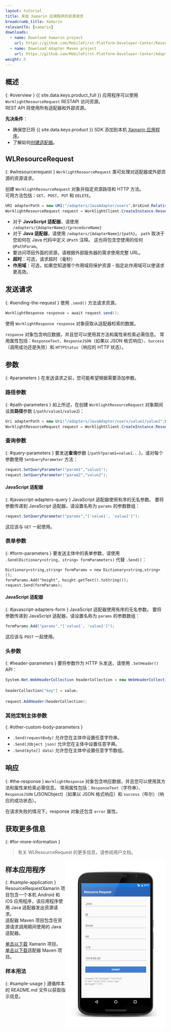 ```yaml
---
layout: tutorial
title: 来自 Xamarin 应用程序的资源请求
breadcrumb_title: Xamarin
relevantTo: [xamarin]
downloads:
  - name: Download Xamarin project
    url: https://github.com/MobileFirst-Platform-Developer-Center/ResourceRequestXamarin/tree/release80
  - name: Download Adapter Maven project
    url: https://github.com/MobileFirst-Platform-Developer-Center/Adapters/tree/release80
weight: 5
---
```

<!-- NLS_CHARSET=UTF-8 -->
## 概述
{: #overview }
{{ site.data.keys.product_full }} 应用程序可以使用 `WorklightResourceRequest` RESTAPI 访问资源。  
REST API 将使用所有适配器和外部资源。

**先决条件**：

- 确保您已将 {{ site.data.keys.product }} SDK 添加到本机 [Xamarin 应用程序](../../sdk/xamarin/)。
- 了解如何[创建适配器](../../../adapters/creating-adapters/)。

## WLResourceRequest
{: #wlresourcerequest }
`WorklightResourceRequest` 类可处理对适配器或外部资源的资源请求。

创建 `WorklightResourceRequest` 对象并指定资源路径和 HTTP 方法。  
可用方法包括：`GET`、`POST`、`PUT` 和 `DELETE`。

```cs
URI adapterPath = new URI("/adapters/JavaAdapter/users",UriKind.Relative);
WorklightResourceRequest request = WorklightClient.CreateInstance.ResourceRequest(adapterPath,"GET");
```

* 对于 **JavaScript 适配器**，请使用 `/adapters/{AdapterName}/{procedureName}`
* 对于 **Java 适配器**，请使用 `/adapters/{AdapterName}/{path}`。 `path` 取决于您如何在 Java 代码中定义 `@Path` 注释。 这也将包含您使用的任何 `@PathParam`。
* 要访问项目外面的资源，请根据外部服务器的需求使用完整 URL。
* **超时**：可选，请求超时（毫秒）
* **作用域**：可选，如果您知道哪个作用域将保护资源 - 指定此作用域可以使请求更高效。

## 发送请求
{: #sending-the-request }
使用 `.send()` 方法请求资源。

```cs
WorklightResponse response = await request.send();
```

使用 `WorklightResponse response` 对象获取从适配器检索的数据。

`response` 对象包含响应数据，并且您可以使用其方法和属性来检索必需信息。 常用属性包括：`ResponseText`、`ResponseJSON`（如果以 JSON 格式响应）、`Success`（调用成功还是失败）和 `HTTPStatus`（响应的 HTTP 状态）。

## 参数
{: #parameters }
在发送请求之前，您可能希望根据需要添加参数。

### 路径参数
{: #path-parameters }
如上所述，在创建 `WorklightResourceRequest` 对象期间设置**路径**参数 (`/path/value1/value2`)：

```cs
Uri adapterPath = new Uri("/adapters/JavaAdapter/users/value1/value2",UriKind.Relative);
WorklightResourceRequest request = WorklightClient.CreateInstance.ResourceRequest(adapterPath,"GET");
```

### 查询参数
{: #query-parameters }
要发送**查询**参数 (`/path?param1=value1...`)，请对每个参数使用 `SetQueryParameter` 方法：

```cs
request.SetQueryParameter("param1","value1");
request.SetQueryParameter("param2","value2");
```

#### JavaScript 适配器
{: #javascript-adapters-query }
JavaScript 适配器使用有序的无名参数。 要将参数传递到 JavaScript 适配器，请设置名称为 `params` 的参数数组：

```cs
request.SetQueryParameter("params","['value1', 'value2']");
```

这应该与 `GET` 一起使用。

### 表单参数
{: #form-parameters }
要发送主体中的表单参数，请使用 `.Send(Dictionary<string, string> formParameters)` 代替 `.Send()`：  

```cshrap
Dictionary<string,string> formParams = new Dictionary<string,string>();
formParams.Add("height", height.getText().toString());
request.Send(formParams);
```   

#### JavaScript 适配器
{: #javascript-adapters-form }
JavaScript 适配器使用有序的无名参数。 要将参数传递到 JavaScript 适配器，请设置名称为 `params` 的参数数组：

```cs
formParams.Add("params","['value1', 'value2']");
```

这应该与 `POST` 一起使用。

### 头参数
{: #header-parameters }
要将参数作为 HTTP 头发送，请使用 `.SetHeader()` API：

```cs
System.Net.WebHeaderCollection headerCollection = new WebHeaderCollection();

headerCollection["key"] = value;

request.AddHeader(headerCollection);
```

### 其他定制主体参数
{: #other-custom-body-parameters }
- `.Send(requestBody)` 允许您在主体中设置任意字符串。
- `.Send(JObject json)` 允许您在主体中设置任意字典。
- `.Send(byte[] data)` 允许您在主体中设置任意字节数组。

## 响应
{: #the-response }
`WorklightResponse` 对象包含响应数据，并且您可以使用其方法和属性来检索必需信息。 常用属性包括：`ResponseText`（字符串）、`ResponseJSON` (JSONObject)（如果以 JSON 格式响应）和 `success`（布尔）（响应的成功状态）。

在请求失败的情况下，response 对象还包含 `error` 属性。

## 获取更多信息
{: #for-more-information }
> 有关 WLResourceRequest 的更多信息，请参阅用户文档。

<img alt="样本应用程序的图像" src="resource-request-success-xamarin.png" style="float:right"/>

## 样本应用程序
{: #sample-application }
ResourceRequestXamarin 项目包含一个本机 Android 和 iOS 应用程序，该应用程序使用 Java 适配器发出资源请求。  
适配器 Maven 项目包含在资源请求调用期间使用的 Java 适配器。

[单击以下载](https://github.com/MobileFirst-Platform-Developer-Center/ResourceRequestXamarin/tree/release80) Xamarin 项目。  
[单击以下载](https://github.com/MobileFirst-Platform-Developer-Center/Adapters/tree/release80)适配器 Maven 项目。

### 样本用法
{: #sample-usage }
遵循样本的 README.md 文件以获取指示信息。
